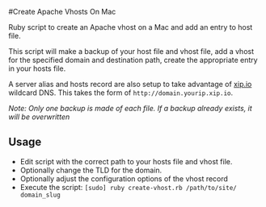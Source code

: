 #Create Apache Vhosts On Mac

Ruby script to create an Apache vhost on a Mac and add an entry to host file.

This script will make a backup of your host file and vhost file, add a vhost for the specified domain and destination path, create the appropriate entry in your hosts file.

A server alias and hosts record are also setup to take advantage of [xip.io][a] wildcard DNS.  This takes the form of  `http://domain.yourip.xip.io`.

*Note: Only one backup is made of each file.  If a backup already exists, it will be overwritten*

## Usage
- Edit script with the correct path to your hosts file and vhost file.
- Optionally change the TLD for the domain.
- Optionally adjust the configuration options of the vhost record
- Execute the script:
	`[sudo] ruby create-vhost.rb /path/to/site/ domain_slug`

[a]: http:xip.io